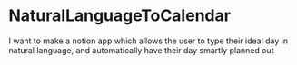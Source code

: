 # NaturalLanguageToCalendar
I want to make a notion app which allows the user to type their ideal day in natural language, and automatically have their day smartly planned out
